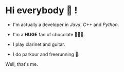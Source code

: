 # Hi everybody 👋 !
- I'm actually a developer in *Java*, *C++* and *Python*.<p>
- I'm a **HUGE** fan of chocolate 🍫🍫🍫.<p>
- I play clarinet and guitar.<p>
- I do parkour and freerunning 🤸.<p>
<p>
Well, that's me.

